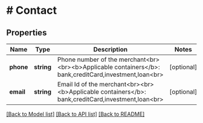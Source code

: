 # # Contact

## Properties

Name | Type | Description | Notes
------------ | ------------- | ------------- | -------------
**phone** | **string** | Phone number of the merchant&lt;br&gt;&lt;br&gt;&lt;b&gt;Applicable containers&lt;/b&gt;: bank,creditCard,investment,loan&lt;br&gt; | [optional]
**email** | **string** | Email Id of the merchant&lt;br&gt;&lt;br&gt;&lt;b&gt;Applicable containers&lt;/b&gt;: bank,creditCard,investment,loan&lt;br&gt; | [optional]

[[Back to Model list]](../../README.md#models) [[Back to API list]](../../README.md#endpoints) [[Back to README]](../../README.md)
